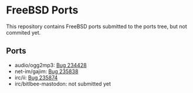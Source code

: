 # FreeBSD Ports

This repository contains FreeBSD ports submitted to the ports tree, but not
commited yet.

## Ports

* audio/ogg2mp3: [Bug 234428](https://bugs.freebsd.org/bugzilla/show_bug.cgi?id=234428)
* net-im/gajim: [Bug 235838](https://bugs.freebsd.org/bugzilla/show_bug.cgi?id=235838)
* irc/ii: [Bug 235874](https://bugs.freebsd.org/bugzilla/show_bug.cgi?id=235874)
* irc/bitlbee-mastodon: not submitted yet

